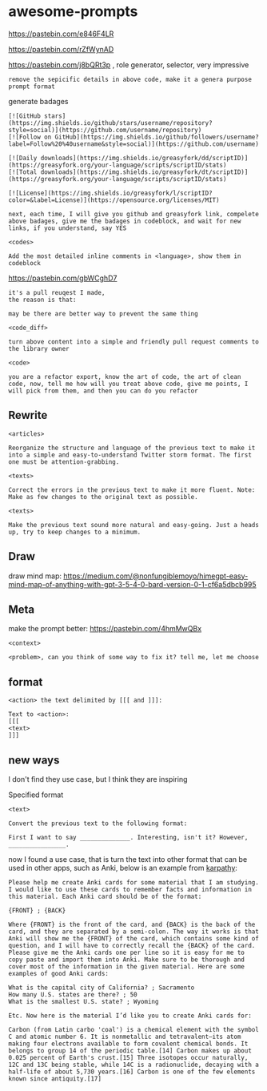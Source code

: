 # awesome-prompts

https://pastebin.com/e846F4LR

https://pastebin.com/rZfWynAD

https://pastebin.com/j8bQRt3p , role generator, selector, very impressive

```
remove the sepicific details in above code, make it a genera purpose prompt format
```

generate badages

```
[![GitHub stars](https://img.shields.io/github/stars/username/repository?style=social)](https://github.com/username/repository)
[![Follow on GitHub](https://img.shields.io/github/followers/username?label=Follow%20%40username&style=social)](https://github.com/username)

[![Daily downloads](https://img.shields.io/greasyfork/dd/scriptID)](https://greasyfork.org/your-language/scripts/scriptID/stats)
[![Total downloads](https://img.shields.io/greasyfork/dt/scriptID)](https://greasyfork.org/your-language/scripts/scriptID/stats)

[![License](https://img.shields.io/greasyfork/l/scriptID?color=&label=License)](https://opensource.org/licenses/MIT)

next, each time, I will give you github and greasyfork link, compelete above badages, give me the badages in codeblock, and wait for new links, if you understand, say YES
```

```
<codes>

Add the most detailed inline comments in <language>, show them in codeblock
```

https://pastebin.com/gbWCghD7

```
it's a pull reuqest I made, 
the reason is that:  

may be there are better way to prevent the same thing

<code_diff>

turn above content into a simple and friendly pull request comments to the library owner
```

```
<code>

you are a refactor export, know the art of code, the art of clean code, now, tell me how will you treat above code, give me points, I will pick from them, and then you can do you refactor
```

## Rewrite

```
<articles>

Reorganize the structure and language of the previous text to make it into a simple and easy-to-understand Twitter storm format. The first one must be attention-grabbing.
```

```
<texts>

Correct the errors in the previous text to make it more fluent. Note: Make as few changes to the original text as possible.
```

```
<texts>

Make the previous text sound more natural and easy-going. Just a heads up, try to keep changes to a minimum.
```

## Draw

draw mind map: https://medium.com/@nonfungiblemoyo/himegpt-easy-mind-map-of-anything-with-gpt-3-5-4-0-bard-version-0-1-cf6a5dbcb995

## Meta

make the prompt better: https://pastebin.com/4hmMwQBx

```
<context>

<problem>, can you think of some way to fix it? tell me, let me choose
```

## format

```
<action> the text delimited by [[[ and ]]]:

Text to <action>:
[[[
<text>
]]]
```

## new ways

I don't find they use case, but I think they are inspiring

Specified format

```
<text>

Convert the previous text to the following format:

First I want to say ______________. Interesting, isn't it? However, ________________.
```

now I found a use case, that is turn the text into other format that can be used in other apps, such as Anki, below is an example from [karpathy](https://twitter.com/karpathy/status/1663262981302681603):

```
Please help me create Anki cards for some material that I am studying. I would like to use these cards to remember facts and information in this material. Each Anki card should be of the format:

{FRONT} ; {BACK}

Where {FRONT} is the front of the card, and {BACK} is the back of the card, and they are separated by a semi-colon. The way it works is that Anki will show me the {FRONT} of the card, which contains some kind of question, and I will have to correctly recall the {BACK} of the card. Please give me the Anki cards one per line so it is easy for me to copy paste and import them into Anki. Make sure to be thorough and cover most of the information in the given material. Here are some examples of good Anki cards:

What is the capital city of California? ; Sacramento
How many U.S. states are there? ; 50
What is the smallest U.S. state? ; Wyoming

Etc. Now here is the material I’d like you to create Anki cards for:

Carbon (from Latin carbo 'coal') is a chemical element with the symbol C and atomic number 6. It is nonmetallic and tetravalent—its atom making four electrons available to form covalent chemical bonds. It belongs to group 14 of the periodic table.[14] Carbon makes up about 0.025 percent of Earth's crust.[15] Three isotopes occur naturally, 12C and 13C being stable, while 14C is a radionuclide, decaying with a half-life of about 5,730 years.[16] Carbon is one of the few elements known since antiquity.[17]
```
